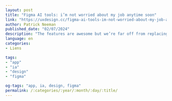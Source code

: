 ```yaml
---
layout: post
title: "Figma AI tools: i’m not worried about my job anytime soon"
link: "https://uxdesign.cc/figma-ai-tools-im-not-worried-about-my-job-anytime-soon-fbec0ed1cdee"
author: Patrick Neeman
published_date: "02/07/2024"
description: "The features are awesome but we’re far off from replacing designers. That’s coming from someone immersed in AI every day of the week."
language: en
categories:
- Liens

tags:
- "app"
- "ia"
- "design"
- "figma"

og-tags: "app, ia, design, figma"
permalink: /:categories/:year/:month/:day/:title/
---
```

